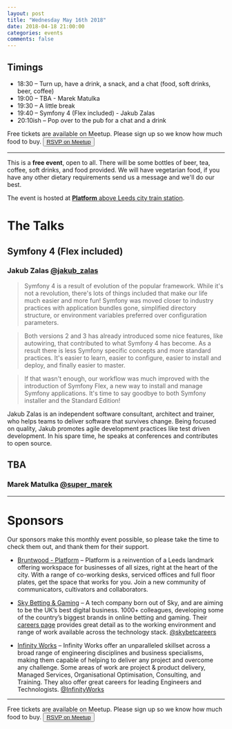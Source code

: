 ```yaml
---
layout: post
title: "Wednesday May 16th 2018"
date: 2018-04-18 21:00:00
categories: events
comments: false
---
```


## Timings

* 18:30 – Turn up, have a drink, a snack, and a chat (food, soft drinks, beer, coffee)
* 19:00 – TBA - Marek Matulka
* 19:30 – A little break
* 19:40 – Symfony 4 (Flex included) - Jakub Zalas
* 20:10ish – Pop over to the pub for a chat and a drink

Free tickets are available on Meetup. Please sign up so we know how much food to buy. <button>[RSVP on Meetup](https://www.meetup.com/leedsphp/events/246435867/)</button>

<hr/>

This is a **free event**, open to all. There will be some bottles of beer, tea, coffee, soft drinks, and food provided. We will have vegetarian food, if you have any other dietary requirements send us a message and we'll do our best.

The event is hosted at [**Platform** above Leeds city train station](https://bruntwood.co.uk/our-locations/leeds/platform/).

# The Talks

## Symfony 4 (Flex included)

### Jakub Zalas [@jakub_zalas](https://twitter.com/jakub_zalas)

> Symfony 4 is a result of evolution of the popular framework. While it's not a revolution, there's lots of things included that make our life much easier and more fun! Symfony was moved closer to industry practices with application bundles gone, simplified directory structure, or environment variables preferred over configuration parameters.

> Both versions 2 and 3 has already introduced some nice features, like autowiring, that contributed to what Symfony 4 has become. As a result there is less Symfony specific concepts and more standard practices. It's easier to learn, easier to configure, easier to install and deploy, and finally easier to master.

> If that wasn't enough, our workflow was much improved with the introduction of Symfony Flex, a new way to install and manage Symfony applications. It's time to say goodbye to both Symfony installer and the Standard Edition!

Jakub Zalas is an independent software consultant, architect and trainer, who helps teams to deliver software that survives change. Being focused on quality, Jakub promotes agile development practices like test driven development. In his spare time, he speaks at conferences and contributes to open source.

## TBA

### Marek Matulka [@super_marek](https://twitter.com/super_marek)

<hr/>

# Sponsors

Our sponsors make this monthly event possible, so please take the time to check them out, and thank them for their support.

* [Bruntwood - Platform](https://bruntwood.co.uk/our-locations/leeds/platform/) – Platform is a reinvention of a Leeds landmark offering workspace for businesses of all sizes, right at the heart of the city. With a range of co-working desks, serviced offices and full floor plates, get the space that works for you. Join a new community of communicators, cultivators and collaborators.

* [Sky Betting & Gaming](http://skybetcareers.com/about-us) – A tech company born out of Sky, and are aiming to be the UK’s best digital business. 1000+ colleagues, developing some of the country’s biggest brands in online betting and gaming. Their [careers page](http://skybetcareers.com/) provides great detail as to the working environment and range of work available across the technology stack. [@skybetcareers](https://twitter.com/skybetcareers)

* [Infinity Works](https://www.infinityworks.com/) – Infinity Works offer an unparalleled skillset across a broad range of engineering disciplines and business specialisms, making them capable of helping to deliver any project and overcome any challenge. Some areas of work are project & product delivery, Managed Services, Organisational Optimisation, Consulting, and Training. They also offer great careers for leading Engineers and Technologists. [@InfinityWorks](https://twitter.com/InfinityWorks)

<hr/>

Free tickets are available on Meetup. Please sign up so we know how much food to buy. <button>[RSVP on Meetup](https://www.meetup.com/leedsphp/events/246435867/)</button>
